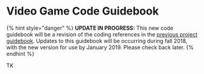# Video Game Code Guidebook

{% hint style="danger" %}
**UPDATE IN PROGRESS:** This new code guidebook will be a revision of the coding references in the [previous project guidebook](https://docs.idew.org/video-game/). Updates to this guidebook will be occurring during fall 2018, with the new version for use by January 2019. Please check back later.
{% endhint %}

TK

